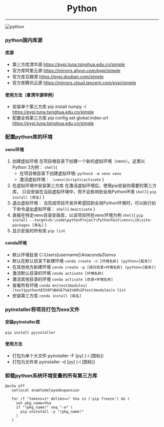 <h1 style="text-align:center">Python</h1>

---

![python](https://img.shields.io/badge/python-3.9-blue)

### python国内库源

#### 库源

- 第三方库清华源 https://pypi.tuna.tsinghua.edu.cn/simple
- 官方库阿里云源 https://mirrors.aliyun.com/pypi/simple
- 官方库豆瓣源 https://pypi.douban.com/simple
- 官方库腾讯云源 https://mirrors.cloud.tencent.com/pypi/simple

#### 使用方法（拿清华源举例）

- 安装单个第三方库
  pip install numpy -i https://pypi.tuna.tsinghua.edu.cn/simple
- 配置全局第三方库
  pip config set global.index-url https://pypi.tuna.tsinghua.edu.cn/simple

### 配置python库的环境

#### venv环境

1. 创建虚拟环境
   在项目根目录下创建一个新的虚拟环境（venv）。这里以Python 3为例：
   ```shell```{
    - 在项目根目录下创建虚拟环境:
      ```python3 -m venv venv```
    - 激活虚拟环境：
      ```.\venv\Scripts\activate```
      }
2. 在虚拟环境中安装第三方库
   在激活虚拟环境后，使用pip安装你需要的第三方库，
   只会安装在当前虚拟环境中，而不会影响到全局Python环境
   ```shell```{
   ```pip install [库名]```
   }
3. 退出虚拟环境：
   当完成项目开发并希望回到全局Python环境时，可以执行如下命令退出虚拟环境：
   ```shell```{
   ```deactivate```
   }
4. 直接在特定venv目录安装库，以该项目所在venv环境为例
   ```shell```{
   ```pip install --target=D:\code\pythonProject\PythonTest\venv\Lib\site-packages [库名]```
   }
5. 显示安装的所有库
    ```pip list```

#### conda环境

- 默认环境目录
  C:\Users\[username]\Anaconda3\envs
- 默认在默认目录下新建环境
  ```conda create -n [环境名称] (python=[版本])```
- 在其他地方新建环境
  ```conda create -p [绝对目录+环境名称] (python=[版本])```
- 激活默认目录的环境
  ```conda activate [环境名称]```
- 激活其他目录的环境
  ```conda activate [目录+环境名称]```
- 查看所有环境
  ```conda en[test3modules](test1python%E5%9F%BA%E7%A1%80%2Ftest3modules)v list```
- 安装第三方库
  ```conda install [库名]```

### pyinstaller将项目打包为exe文件

#### 安装pyinstaller库

```pip install pyinstaller```

#### 使用方法

- 打包为单个大文件
  pyinstaller -F [py] (-i [图标])
- 打包为文件夹
  pyinstaller -d [py] (-i [图标])

### 卸载python系统环境变量的所有第三方库
```batch
@echo off
   setlocal enabledelayedexpansion

   for /f "tokens=1* delims==" %%a in ('pip freeze') do (
     set pkg_name=%%a
     if "!pkg_name!" neq "-e" (
       pip uninstall -y "!pkg_name!"
     )
   )
```